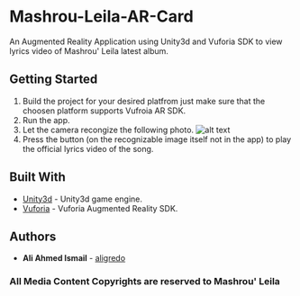 # Mashrou-Leila-AR-Card

An Augmented Reality Application using Unity3d and Vuforia SDK to view lyrics video of Mashrou' Leila latest album.

## Getting Started

1. Build the project for your desired platfrom just make sure that the choosen platform supports Vufroia AR SDK.
2. Run the app.
3. Let the camera recongize the following photo.
![alt text](https://res.cloudinary.com/mascota/image/upload/v1547650215/Mashrou_Leila_3.jpg)
4. Press the button (on the recognizable image itself not in the app) to play the official lyrics video of the song.

## Built With

* [Unity3d](https://unity3d.com/) - Unity3d game engine.
* [Vuforia](https://www.vuforia.com/) - Vuforia Augmented Reality SDK.


## Authors

* **Ali Ahmed Ismail** - [aligredo](https://github.com/aligredo)

### All Media Content Copyrights are reserved to Mashrou' Leila 